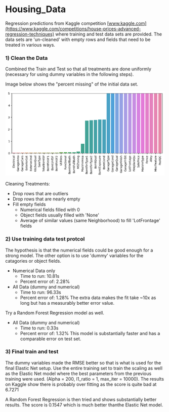 # Housing_Data
Regression predictions from Kaggle competition [www.kaggle.com](https://www.kaggle.com/competitions/house-prices-advanced-regression-techniques) where training and test data sets are provided.
The data sets are 'un-cleaned' with empty rows and fields that need to be treated in various ways.

### 1) Clean the Data
Combined the Train and Test so that all treatments are done uniformly (necessary for using dummy variables in the following steps).

Image below shows the "percent missing" of the initial data set.

<img src="./Images/PercentMissingData.png" width="800"/>

Cleaning Treatments:
* Drop rows that are outliers
* Drop rows that are nearly empty
* Fill empty fields
  * Numerical fields filled with 0
  * Object fields usually filled with 'None'
  * Average of similar values (same Neighborhood) to fill 'LotFrontage' fields
 
### 2) Use training data test protcol
The hypothesis is that the numerical fields could be good enough for a strong model. The other option is to use 'dummy' variables for the catagories or object fields.

* Numerical Data only
  * Time to run: 10.81s
  * Percent error of: 2.28%
* All Data (dummy and numerical)
  * Time to run: 96.33s
  * Percent error of: 1.28%
The extra data makes the fit take ~10x as long but has a measurably better error value.

Try a Random Forest Regression model as well.
* All Data (dummy and numerical)
  * Time to run: 0.33s
  * Percent error of: 1.32%
This model is substantially faster and has a comparable error on test set.

### 3) Final train and test
The dummy variables made the RMSE better so that is what is used for the final Elastic Net setup.
Use the entire training set to train the scaling as well as the Elastic Net model where the best parameters from the previous training were used. (Alpha = 200, l1_ratio = 1, max_iter = 10000).
The results on Kaggle show there is probably over fitting as the score is quite bad at 6.7271

A Random Forest Regression is then tried and shows substantially better results.
The score is 0.1547 which is much better thanthe Elastic Net model.

 
